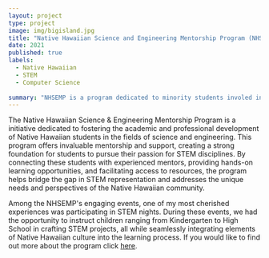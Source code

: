 ```yaml
---
layout: project
type: project
image: img/bigisland.jpg
title: "Native Hawaiian Science and Engineering Mentorship Program (NHSEMP)"
date: 2021
published: true
labels:
  - Native Hawaiian
  - STEM
  - Computer Science
  
summary: "NHSEMP is a program dedicated to minority students involed in the fields of Science, Technology, Engineering, and Mathematics (STEM)."
---
```


The Native Hawaiian Science & Engineering Mentorship Program is a initiative dedicated to fostering the academic and professional development of Native Hawaiian students in the fields of science and engineering. This program offers invaluable mentorship and support, creating a strong foundation for students to pursue their passion for STEM disciplines. By connecting these students with experienced mentors, providing hands-on learning opportunities, and facilitating access to resources, the program helps bridge the gap in STEM representation and addresses the unique needs and perspectives of the Native Hawaiian community.

Among the NHSEMP's engaging events, one of my most cherished experiences was participating in STEM nights. During these events, we had the opportunity to instruct children ranging from Kindergarten to High School in crafting STEM projects, all while seamlessly integrating elements of Native Hawaiian culture into the learning process. If you would like to find out more about the program click [here](https://sites.google.com/a/hawaii.edu/nhsemp//).

